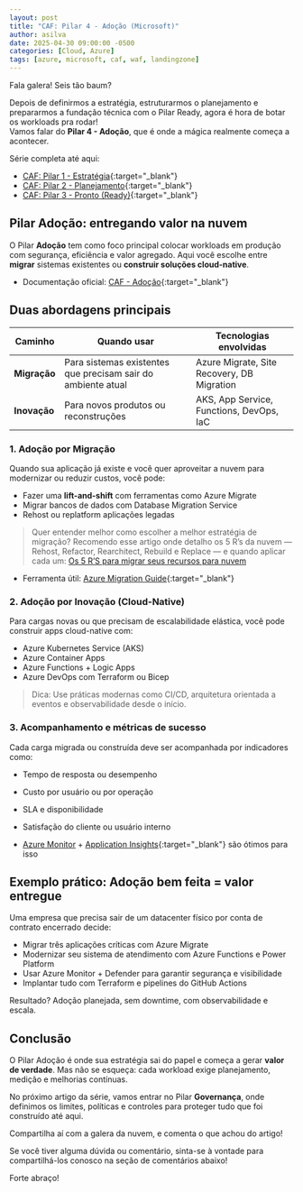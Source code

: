 ```yaml
---
layout: post
title: "CAF: Pilar 4 - Adoção (Microsoft)"
author: asilva
date: 2025-04-30 09:00:00 -0500
categories: [Cloud, Azure]
tags: [azure, microsoft, caf, waf, landingzone]
---
```


Fala galera! Seis tão baum?

Depois de definirmos a estratégia, estruturarmos o planejamento e prepararmos a fundação técnica com o Pilar Ready, agora é hora de botar os workloads pra rodar!  
Vamos falar do **Pilar 4 - Adoção**, que é onde a mágica realmente começa a acontecer.

Série completa até aqui:

- [CAF: Pilar 1 - Estratégia](https://unicast.com.br/posts/caf-pilar-1-estrategia-microsoft){:target="_blank"}
- [CAF: Pilar 2 - Planejamento](https://unicast.com.br/posts/caf-pilar-2-planejamento-microsoft){:target="_blank"}
- [CAF: Pilar 3 - Pronto (Ready)](https://unicast.com.br/posts/caf-pilar-3-pronto-ready-microsoft){:target="_blank"}

## **Pilar Adoção: entregando valor na nuvem**

O Pilar **Adoção** tem como foco principal colocar workloads em produção com segurança, eficiência e valor agregado. Aqui você escolhe entre **migrar** sistemas existentes ou **construir soluções cloud-native**.

- Documentação oficial: [CAF - Adoção](https://learn.microsoft.com/pt-br/azure/cloud-adoption-framework/adopt/){:target="_blank"}

## **Duas abordagens principais**

| **Caminho**   | **Quando usar**                                              | **Tecnologias envolvidas**                 |
|---------------|--------------------------------------------------------------|--------------------------------------------|
| **Migração**  | Para sistemas existentes que precisam sair do ambiente atual | Azure Migrate, Site Recovery, DB Migration |
| **Inovação**  | Para novos produtos ou reconstruções                         | AKS, App Service, Functions, DevOps, IaC   |

### 1. **Adoção por Migração**

Quando sua aplicação já existe e você quer aproveitar a nuvem para modernizar ou reduzir custos, você pode:

- Fazer uma **lift-and-shift** com ferramentas como Azure Migrate
- Migrar bancos de dados com Database Migration Service
- Rehost ou replatform aplicações legadas

> Quer entender melhor como escolher a melhor estratégia de migração? Recomendo esse artigo onde detalho os 5 R’s da nuvem — Rehost, Refactor, Rearchitect, Rebuild e Replace — e quando aplicar cada um:  <a href="https://unicast.com.br/posts/os-5-rs-para-migrar-seus-recursos-para-nuvem/" target="_blank">Os 5 R’S para migrar seus recursos para nuvem</a>

- Ferramenta útil: [Azure Migration Guide](https://learn.microsoft.com/en-us/azure/cloud-adoption-framework/migrate/){:target="_blank"}

### 2. **Adoção por Inovação (Cloud-Native)**

Para cargas novas ou que precisam de escalabilidade elástica, você pode construir apps cloud-native com:

- Azure Kubernetes Service (AKS)
- Azure Container Apps
- Azure Functions + Logic Apps
- Azure DevOps com Terraform ou Bicep

> Dica: Use práticas modernas como CI/CD, arquitetura orientada a eventos e observabilidade desde o início.

### 3. **Acompanhamento e métricas de sucesso**

Cada carga migrada ou construída deve ser acompanhada por indicadores como:

- Tempo de resposta ou desempenho
- Custo por usuário ou por operação
- SLA e disponibilidade
- Satisfação do cliente ou usuário interno

- [Azure Monitor](https://learn.microsoft.com/pt-br/azure/azure-monitor/overview) + [Application Insights](https://learn.microsoft.com/pt-br/azure/azure-monitor/app/app-insights-overview){:target="_blank"} são ótimos para isso

## **Exemplo prático: Adoção bem feita = valor entregue**

Uma empresa que precisa sair de um datacenter físico por conta de contrato encerrado decide:

- Migrar três aplicações críticas com Azure Migrate
- Modernizar seu sistema de atendimento com Azure Functions e Power Platform
- Usar Azure Monitor + Defender para garantir segurança e visibilidade
- Implantar tudo com Terraform e pipelines do GitHub Actions

Resultado? Adoção planejada, sem downtime, com observabilidade e escala.

## **Conclusão**

O Pilar Adoção é onde sua estratégia sai do papel e começa a gerar **valor de verdade**. Mas não se esqueça: cada workload exige planejamento, medição e melhorias contínuas.

No próximo artigo da série, vamos entrar no Pilar **Governança**, onde definimos os limites, políticas e controles para proteger tudo que foi construído até aqui.

Compartilha aí com a galera da nuvem, e comenta o que achou do artigo!

Se você tiver alguma dúvida ou comentário, sinta-se à vontade para compartilhá-los conosco na seção de comentários abaixo!

Forte abraço!  
